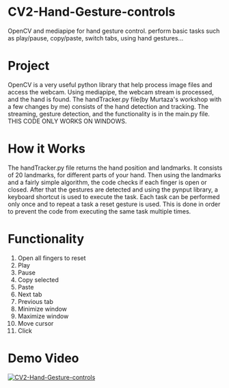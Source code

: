 # CV2-Hand-Gesture-controls
OpenCV and mediapipe for hand gesture control. perform basic tasks such as play/pause, copy/paste, switch tabs, using hand gestures...
# Project
OpenCV is a very useful python library that help process image files and access the webcam. Using mediapipe, the webcam stream is processed, and the hand is found. The handTracker.py file(by Murtaza's workshop with a few changes by me) consists of the hand detection and tracking. The streaming, gesture detection, and the functionality is in the main.py file. THIS CODE ONLY WORKS ON WINDOWS.
# How it Works
The handTracker.py file returns the hand position and landmarks. It consists of 20 landmarks, for different parts of your hand. Then using the landmarks and a fairly simple algorithm, the code checks if each finger is open or closed. After that the gestures are detected and using the pynput library, a keyboard shortcut is used to execute the task. Each task can be performed only once and to repeat a task a reset gesture is used. This is done in order to prevent the code from executing the same task multiple times.
# Functionality
1. Open all fingers to reset
2. Play
3. Pause
4. Copy selected
5. Paste
6. Next tab
7. Previous tab
8. Minimize window
9. Maximize window
10. Move cursor
11. Click
# Demo Video
[![CV2-Hand-Gesture-controls](https://img.youtube.com/vi/O2JaNA2f2qk)](https://www.youtube.com/watch?v=O2JaNA2f2qk)
